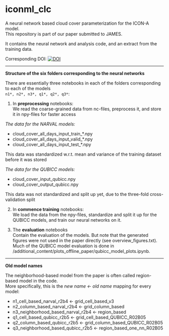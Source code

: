 # iconml_clc
A neural network based cloud cover parameterization for the ICON-A model. <br>
This repository is part of our paper submitted to JAMES. 

It contains the neural network and analysis code, and an extract from the training data.

Corresponding DOI: [![DOI](https://zenodo.org/badge/436660284.svg)](https://zenodo.org/badge/latestdoi/436660284)

---------------
**Structure of the six folders corresponding to the neural networks**

There are essentially three notebooks in each of the folders corresponding to each of the models <br>
`n1*, n2*, n3*, q1*, q2*, q3*`:

1. In **preprocessing** notebooks: <br>
We read the coarse-grained data from nc-files, preprocess it, and store it in npy-files for faster access

*The data for the NARVAL models:*
- cloud_cover_all_days_input_train_\*.npy
- cloud_cover_all_days_input_valid_\*.npy
- cloud_cover_all_days_input_test_\*.npy 

This data was standardized w.r.t. mean and variance of the training dataset before it was stored

*The data for the QUBICC models:*
- cloud_cover_input_qubicc.npy 
- cloud_cover_output_qubicc.npy 

This data was not standardized and split up yet, due to the three-fold cross-validation split

2. In **commence training** notebooks: <br>
We load the data from the npy-files, standardize and split it up for the QUBICC models, and train our neural networks on it.

3. The **evaluation** notebooks <br>
Contain the evaluation of the models. But note that the generated figures were not used in the paper directly (see overview_figures.txt).
Much of the QUBICC model evaluation is done in /additional_content/plots_offline_paper/qubicc_model_plots.ipynb.

---------------
**Old model names**

The neighborhood-based model from the paper is often called region-based model in the code. <br>
More specifically, this is the *new name <- old name* mapping for every model:

- n1_cell_based_narval_r2b4 <- grid_cell_based_v3
- n2_column_based_narval_r2b4 <- grid_column_based
- n3_neighborhood_based_narval_r2b4 <- region_based
- q1_cell_based_qubicc_r2b5 <- grid_cell_based_QUBICC_R02B05
- q2_column_based_qubicc_r2b5 <- grid_column_based_QUBICC_R02B05
- q3_neighborhood_based_qubicc_r2b5 <- region_based_one_nn_R02B05

